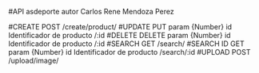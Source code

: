 #API asdeporte autor Carlos Rene Mendoza Perez

#CREATE
    POST 
        /create/product/
#UPDATE
    PUT param {Number} id Identificador de producto
        /:id
#DELETE
    DELETE param {Number} id Identificador de producto
        /:id
#SEARCH
    GET 
        /search/
#SEARCH ID
    GET param {Number} id Identificador de producto
        /search/:id
#UPLOAD
    POST
        /upload/image/
            